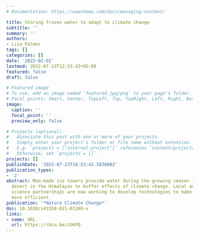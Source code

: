 ```yaml
---
# Documentation: https://wowchemy.com/docs/managing-content/

title: Storing frozen water to adapt to climate change
subtitle: ''
summary: ''
authors:
- Lisa Palmer
tags: []
categories: []
date: '2022-02-01'
lastmod: 2022-07-23T12:53:42+02:00
featured: false
draft: false

# Featured image
# To use, add an image named `featured.jpg/png` to your page's folder.
# Focal points: Smart, Center, TopLeft, Top, TopRight, Left, Right, BottomLeft, Bottom, BottomRight.
image:
  caption: ''
  focal_point: ''
  preview_only: false

# Projects (optional).
#   Associate this post with one or more of your projects.
#   Simply enter your project's folder or file name without extension.
#   E.g. `projects = ["internal-project"]` references `content/project/deep-learning/index.md`.
#   Otherwise, set `projects = []`.
projects: []
publishDate: '2022-07-23T10:53:42.583600Z'
publication_types:
- '2'
abstract: Man-made ice towers provide water during the growing season in the high-elevation
  desert in the Himalayas to buffer effects of climate change. Local and international
  science partnerships are now working to develop technologies to make these ice stupas
  more efficient.
publication: '*Nature Climate Change*'
doi: 10.1038/s41558-021-01260-x
links:
- name: URL
  url: https://rdcu.be/cGKPQ
---
```

